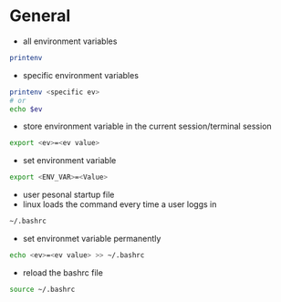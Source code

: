 # General

- all environment variables
```bash
printenv
```
- specific environment variables
```bash
printenv <specific ev>
# or
echo $ev
```

- store environment variable in the current session/terminal session
```bash
export <ev>=<ev value>
```

- set environment variable
```bash
export <ENV_VAR>=<Value>
```

- user pesonal startup file
- linux loads the command every time a user loggs in
```bash
~/.bashrc
```

- set environmet variable permanently
```bash
echo <ev>=<ev value> >> ~/.bashrc
```

- reload the bashrc file
```bash
source ~/.bashrc
```